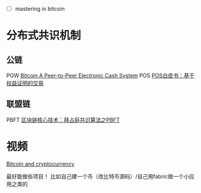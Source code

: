 - [ ] mastering in bitcoin
# 分布式共识机制
## 公链
POW [Bitcoin A Peer-to-Peer Electronic Cash System](http://www.8btc.com/wiki/bitcoin-a-peer-to-peer-electronic-cash-system)
POS [POS白皮书：基于权益证明的交易](http://www.8btc.com/pos-white-book)

## 联盟链
PBFT [区块链核心技术：拜占庭共识算法之PBFT](https://www.jianshu.com/p/fb5edf031afd)

# 视频
[Bitcoin and cryptocurrency](https://www.coursera.org/learn/cryptocurrency)

最好能做些项目！  比如自己建一个币（改比特币源码）/自己用fabric做一个小应用之类的

